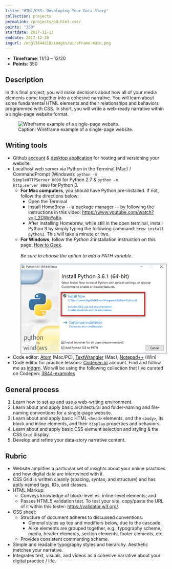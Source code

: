 ```yaml
---
title: "HTML/CSS: Developing Your Data-Story"
collection: projects
permalink: /projects/p4-html-css/
points: "350"
startdate: 2017-11-13
enddate: 2017-12-20
imgurl: /engl3844s18/images/wireframe-main.png
---
```


<ul class="project-top-info">
  <li>
    <b>Timeframe</b>: 11/13 &ndash; 12/20</li>
  <li>
    <b>Points</b>: 350</li>
</ul>

## Description

In this final project, you will make decisions about how all of your media elements come together into a cohesive narrative. You will learn about some fundamental HTML elements and their relationships and behaviors programmed with CSS. In short, you will write a web-ready narrative within a single-page website format.

<figure id="twitter-css-body" class="figure-inline">
  <img src="/engl3844s18/images/wireframe-main.png" alt="Wireframe example of a single-page website." />
  <figcaption>
    Caption: Wireframe example of a single-page website.
  </figcaption>
</figure>

## Writing tools

- Github <a href="https://github.com/" target="_blank">account</a> & <a href="https://desktop.github.com/" target="_blank">desktop application</a> for hosting and versioning your website.
- <span id="localhost-install">Localhost web server via Python in the Terminal (Mac) / CommandPrompt (Windows):</span> <code>python -m SimpleHTTPServer 8000</code> for Python 2.7 &amp; <code>python -m http.server 8000</code> for Python 3.
  - <b>For Mac computers</b>, you should have Python pre-installed. If not, follow the directions below:
    - Open the Terminal
    - Install HomeBrew -- a package manager -- by following the instructions in this video: <a href="https://www.youtube.com/watch?v=lI_2DWnYo8o" target="_blank">https://www.youtube.com/watch?v=lI_2DWnYo8o</a>.
    - After installing Homebrew, while still in the open terminal, install Python 3 by simply typing the following command: <code>brew install python3</code>. This will take a minute or two.
  - <b>For Windows</b>, follow the <em>Python 3</em> installation instruction on this page: <a href="https://www.howtogeek.com/197947/how-to-install-python-on-windows/" target="_blank">How to Geek</a>.<br/><br/><em>Be sure to choose the option to add a PATH variable</em>.<br/><br/><img style="width=70%" src="/images/python-install-win.png" />
- Code editor: <a href="https://atom.io/" target="_blank">Atom</a> (Mac/PC), <a href="https://itunes.apple.com/us/app/textwrangler/id404010395?mt=12" target="_blank">TextWrangler</a> (Mac), <a href="https://notepad-plus-plus.org/" target="_blank">Notepad++</a> (Win)
- Code editor for practice lessons: <a href="https://codepen.io/" target="_blank">Codepen.io</a> account. Find and follow me as <a href="https://codepen.io/lndgrn/" target="_blank">lndgrn</a>. We will be using the following collection that I've curated on Codepen: <a href="https://codepen.io/collection/DdNPVo/" target="_blank">3844-examples</a>

## General process

1. Learn how to set up and use a web-writing environment.
2. Learn about and apply basic architectural and folder-naming and file-naming conventions for a single-page website.
3. Learn about and apply basic HTML <code>&lt;head&gt;</code> elements, and the <code>&lt;body&gt;</code>, its block and inline elements, and their <code>display</code> properties and behaviors.
4. Learn about and apply basic CSS element selection and styling &amp; the CSS <code>Grid</code> display.
5. Develop and refine your data-story narrative content.

## Rubric

- Website amplifies a particular set of insights about your online practices and how digital data are intertwined with it.
- CSS Grid is written cleanly (spacing, syntax, and structure) and has aptly named tags, IDs, and classes.
- HTML Markup:
  - Conveys knowledge of block-level vs. inline-level elements; and
  - Passes HTML5 validation test. To test your site, copy/paste the URL of it within this tester: <a href="https://validator.w3.org/" target="_blank">https://validator.w3.org/</a>.
- CSS sheet:
  - Structure of document adheres to discussed conventions:
    - General styles up top and modifiers below, due to the cascade.
    - Alike elements are grouped together, e.g., typography scheme, media, header elements, section elements, footer elements, etc.
  - Provides consistent commenting scheme.
- Simple and readable typography styles and hierarchy. Aesthetic matches your narrative.
- Integrates text, visuals, and videos as a cohesive narrative about your digital practice / life.
